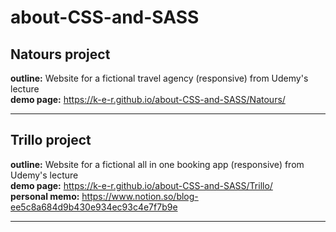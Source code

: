 # about-CSS-and-SASS

## Natours project
**outline:** Website for a fictional travel agency (responsive) from Udemy's lecture<br/>
**demo page:** https://k-e-r.github.io/about-CSS-and-SASS/Natours/<br/>
***
## Trillo project
**outline:** Website for a fictional all in one booking app (responsive) from Udemy's lecture<br/>
**demo page:** https://k-e-r.github.io/about-CSS-and-SASS/Trillo/<br/>
**personal memo:** https://www.notion.so/blog-ee5c8a684d9b430e934ec93c4e7f7b9e<br/>
***
